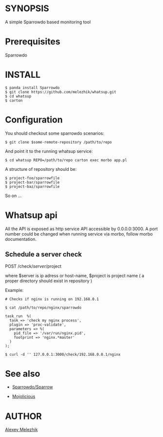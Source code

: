 # SYNOPSIS

A simple Sparrowdo based monitoring tool

# Prerequisites

Sparrowdo


# INSTALL

    $ panda install Sparrowdo
    $ git clone https://github.com/melezhik/whatsup.git
    $ cd whatsup
    $ carton


# Configuration

You should checkout some sparrowdo scenarios:


    $ git clone $some-remote-repository /path/to/repo

And point it to the running whatsup service:

    $ cd whatsup REPO=/path/to/repo carton exec morbo app.pl

A structure of  repository should be:

    $ project-foo/sparrowfile
    $ project-bar/sparrowfile
    $ project-baz/sparrowfile

So on ...


# Whatsup api

All the API is exposed as http service API accessible by 0.0.0.0:3000. A port number could be changed
when running service via morbo, follow morbo documentation.


## Schedule a server check

POST /check/$server/$project

where $server is ip adress or host-name, $project is project name ( a proper directory should exist in repository )  

Example:

    # Checks if nginx is running on 192.168.0.1

    $ cat /path/to/repo/nginx/sparrowdo

    task_run  %(
      task => 'check my nginx process',
      plugin => 'proc-validate',
      parameters => %(
        pid_file => '/var/run/nginx.pid',
        footprint => 'nginx.*master'
      )
    );
    
    $ curl -d '' 127.0.0.1:3000/check/192.168.0.0.1/nginx


# See also

* [Sparrowdo/Sparrow](https://sparrowhub.org)

* [Mojolicious](http://mojolicio.us)

# AUTHOR

[Alexey Melezhik](mailto:melezhik@gmail.com)



